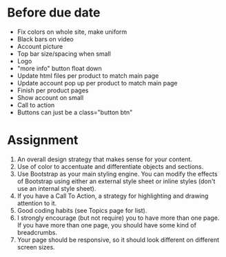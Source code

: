 # Before due date

- Fix colors on whole site, make uniform
- Black bars on video
- Account picture
- Top bar size/spacing when small
- Logo
- "more info" button float down
- Update html files per product to match main page
- Update account pop up per product to match main page
- Finish per product pages
- Show account on small
- Call to action
- Buttons can just be a class="button btn"

# Assignment
1) An overall design strategy that makes sense for your content.
2) Use of color to accentuate and differentiate objects and sections.
3) Use Bootstrap as your main styling engine. You can modify the effects of Bootstrap using either an external style sheet or inline styles (don't use an internal style sheet).
4) If you have a Call To Action, a strategy for highlighting and drawing attention to it.
5) Good coding habits (see Topics page for list).
6) I strongly encourage (but not require) you to have more than one page. If you have more than one page, you should have some kind of breadcrumbs.
7) Your page should be responsive, so it should look different on different screen sizes.